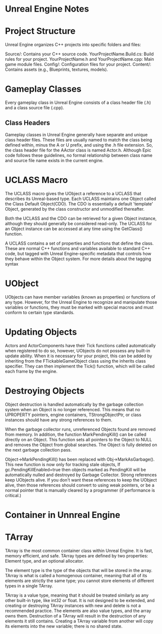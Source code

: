 # Unreal Engine Notes

# Project Structure 

Unreal Engine organizes C++ projects into specific folders and files:

Source/: Contains your C++ source code.
YourProjectName.Build.cs: Build rules for your project.
YourProjectName.h and YourProjectName.cpp: Main game module files.
Config/: Configuration files for your project.
Content/: Contains assets (e.g., Blueprints, textures, models).


# Gameplay Classes

Every gameplay class in Unreal Engine consists of a class header file (.h) and a class source file (.cpp).

## Class Headers

Gameplay classes in Unreal Engine generally have separate and unique class header files. These files are usually named to match the class being defined within, minus the A or U prefix, and using the .h file extension. So, the class header file for the AActor class is named Actor.h. Although Epic code follows these guidelines, no formal relationship between class name and source file name exists in the current engine.


# UCLASS Macro

The UCLASS macro gives the UObject a reference to a UCLASS that describes its Unreal-based type. Each UCLASS maintains one Object called the Class Default Object(CDO). The CDO is essentially a default 'template' Object, generated by the class constructor and unmodified thereafter.

Both the UCLASS and the CDO can be retrieved for a given Object instance, although they should generally be considered read-only. The UCLASS for an Object instance can be accessed at any time using the GetClass() function.

A UCLASS contains a set of properties and functions that define the class. These are normal C++ functions and variables available to standard C++ code, but tagged with Unreal Engine-specific metadata that controls how they behave within the Object system. For more details about the tagging syntax


# UObject

UObjects can have member variables (known as properties) or functions of any type. However, for the Unreal Engine to recognize and manipulate those variables or functions, they must be marked with special macros and must conform to certain type standards.

# Updating Objects

Actors and ActorComponents have their Tick functions called automatically when registered to do so, however, UObjects do not possess any built-in update ability. When it is necessary for your project, this can be added by inheriting from the FTickableGameObject class using the inherits class specifier. They can then implement the Tick() function, which will be called each frame by the engine.

# Destroying Objects

Object destruction is handled automatically by the garbage collection system when an Object is no longer referenced. This means that no UPROPERTY pointers, engine containers, TStrongObjectPtr, or class instances should have any strong references to them.

When the garbage collector runs, unreferenced Objects found are removed from memory. In addition, the function MarkPendingKill() can be called directly on an Object. This function sets all pointers to the Object to NULL and removes the Object from global searches. The Object is fully deleted on the next garbage collection pass.

Object->MarkPendingKill() has been replaced with Obj->MarkAsGarbage(). This new function is now only for tracking stale objects, If gc.PendingKillEnabled=true then objects marked as PendingKill will be automatically nulled and destroyed by Garbage Collector.
Strong references keep UObjects alive. If you don't want these references to keep the UObject alive, then those references should convert to using weak pointers, or be a normal pointer that is manually cleared by a programmer (if performance is critical.)


# Container in Unnreal Engine

# TArray

TArray is the most common container class within Unreal Engine. It is fast, memory efficient, and safe. TArray types are defined by two properties: Element type, and an optional allocator.

The element type is the type of the objects that will be stored in the array. TArray is what is called a homogenous container, meaning that all of its elements are strictly the same type; you cannot store elements of different types in a single TArray.

TArray is a value type, meaning that it should be treated similarly as any other built-in type, like int32 or float. It is not designed to be extended, and creating or destroying TArray instances with new and delete is not a recommended practice. The elements are also value types, and the array owns them. Destruction of a TArray will result in the destruction of any elements it still contains. Creating a TArray variable from another will copy its elements into the new variable; there is no shared state.


